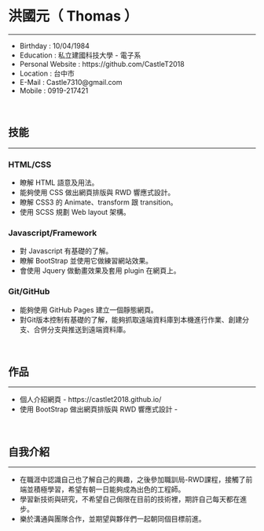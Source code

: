<h1>洪國元（ Thomas ）</h1>
<hr>
<ul>
  <li>Birthday : 10/04/1984</li>
  <li>Education : 私立建國科技大學 - 電子系</li>
  <li>Personal Website : https://github.com/CastleT2018</li>
  <li>Location : 台中市</li>
  <li>E-Mail : Castle7310@gmail.com</li>
  <li>Mobile : 0919-217421</li>
</ul>
<br>
<h2>技能</h2>
<hr>
<h3>HTML/CSS</h3>
<ul>
  <li>瞭解 HTML 語意及用法。</li>
  <li>能夠使用 CSS 做出網頁排版與 RWD 響應式設計。</li>
  <li>瞭解 CSS3 的 Animate、transform 跟 transition。</li>
  <li>使用 SCSS 規劃 Web layout 架構。</li>
</ul>
<h3>Javascript/Framework</h3>
<ul>
  <li>對 Javascript 有基礎的了解。</li>
  <li>瞭解 BootStrap 並使用它做練習網站效果。</li>
  <li>會使用 Jquery 做動畫效果及套用 plugin 在網頁上。</li>
</ul>
<h3>Git/GitHub</h3>
<ul>
  <li>能夠使用 GitHub Pages 建立一個靜態網頁。</li>
  <li>對Git版本控制有基礎的了解，能夠抓取遠端資料庫到本機進行作業、創建分支、合併分支與推送到遠端資料庫。</li>
</ul>
<br>
<h2>作品</h2>
<hr>
<ul>
  <li>個人介紹網頁 - https://castlet2018.github.io/</li>
  <li>使用 BootStrap 做出網頁排版與 RWD 響應式設計 - </li>
</ul>
<br>
<h2>自我介紹</h2>
<hr>
<ul>
  <li>在職涯中認識自己也了解自己的興趣，之後參加職訓局-RWD課程，接觸了前端並積極學習，希望有朝一日能夠成為出色的工程師。</li>
  <li>學習新技術與研究，不希望自己侷限在目前的技術裡，期許自己每天都在進步。</li>
  <li>樂於溝通與團隊合作，並期望與夥伴們一起朝同個目標前進。</li>
</ul>


